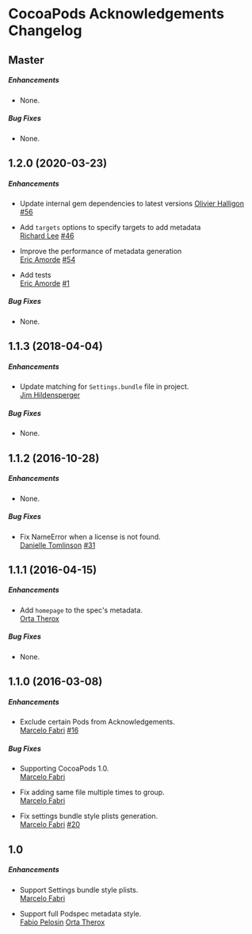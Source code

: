 # CocoaPods Acknowledgements Changelog

## Master

##### Enhancements

* None.  

##### Bug Fixes

* None.  


## 1.2.0 (2020-03-23)

##### Enhancements

* Update internal gem dependencies to latest versions 
 [Olivier Halligon](https://github.com/AliSoftware)
 [#56](https://github.com/CocoaPods/cocoapods-acknowledgements/pull/56)

* Add `targets` options to specify targets to add metadata  
 [Richard Lee](https://github.com/dlackty)
 [#46](https://github.com/CocoaPods/cocoapods-acknowledgements/issues/46)

* Improve the performance of metadata generation  
 [Eric Amorde](https://github.com/amorde)
 [#54](https://github.com/CocoaPods/cocoapods-acknowledgements/pull/54)

* Add tests  
 [Eric Amorde](https://github.com/amorde)
 [#1](https://github.com/CocoaPods/cocoapods-acknowledgements/issues/1)

##### Bug Fixes

* None.  


## 1.1.3 (2018-04-04)

##### Enhancements

* Update matching for `Settings.bundle` file in project.  
  [Jim Hildensperger](https://github.com/jhildensperger)

##### Bug Fixes

* None.  


## 1.1.2 (2016-10-28)

##### Enhancements

* None.  

##### Bug Fixes

* Fix NameError when a license is not found.  
  [Danielle Tomlinson](https://github.com/dantoml)
  [#31](https://github.com/CocoaPods/cocoapods-acknowledgements/issues/31)


## 1.1.1 (2016-04-15)

##### Enhancements

* Add `homepage` to the spec's metadata.  
  [Orta Therox](https://github.com/orta)

##### Bug Fixes

* None.  


## 1.1.0 (2016-03-08)

##### Enhancements

* Exclude certain Pods from Acknowledgements.  
  [Marcelo Fabri](https://github.com/marcelofabri)
  [#16](https://github.com/CocoaPods/cocoapods-acknowledgements/issues/16)

##### Bug Fixes

* Supporting CocoaPods 1.0.  
  [Marcelo Fabri](https://github.com/marcelofabri)

* Fix adding same file multiple times to group.   
  [Marcelo Fabri](https://github.com/marcelofabri)

* Fix settings bundle style plists generation.  
  [Marcelo Fabri](https://github.com/marcelofabri)
  [#20](https://github.com/CocoaPods/cocoapods-acknowledgements/issues/20)


## 1.0

##### Enhancements

* Support Settings bundle style plists.  
  [Marcelo Fabri](https://github.com/marcelofabri)

* Support full Podspec metadata style.  
  [Fabio Pelosin](https://github.com/fabiopelosin)
  [Orta Therox](https://github.com/orta)
